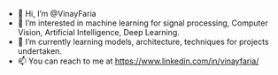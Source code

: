 - 👋 Hi, I’m @VinayFaria
- 👀 I’m interested in machine learning for signal processing, Computer Vision, Artificial Intelligence, Deep Learning.
- 🌱 I’m currently learning models, architecture, techniques for projects undertaken.
- 📫 You can reach to me at https://www.linkedin.com/in/vinayfaria/

<!---
VinayFaria/VinayFaria is a ✨ special ✨ repository because its `README.md` (this file) appears on your GitHub profile.
You can click the Preview link to take a look at your changes.
--->
